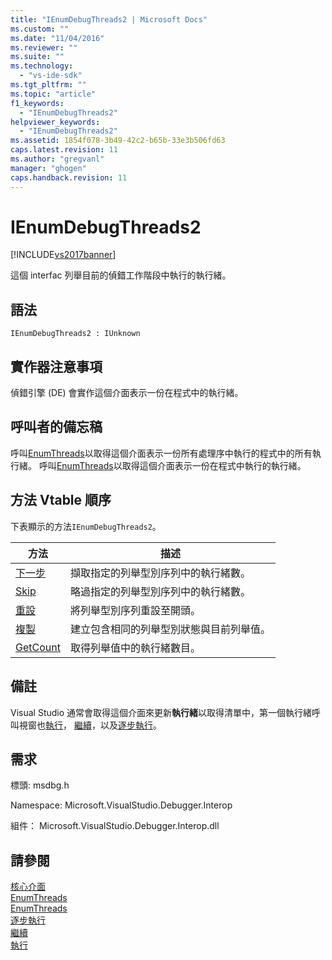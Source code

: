 ```yaml
---
title: "IEnumDebugThreads2 | Microsoft Docs"
ms.custom: ""
ms.date: "11/04/2016"
ms.reviewer: ""
ms.suite: ""
ms.technology: 
  - "vs-ide-sdk"
ms.tgt_pltfrm: ""
ms.topic: "article"
f1_keywords: 
  - "IEnumDebugThreads2"
helpviewer_keywords: 
  - "IEnumDebugThreads2"
ms.assetid: 1854f078-3b49-42c2-b65b-33e3b506fd63
caps.latest.revision: 11
ms.author: "gregvanl"
manager: "ghogen"
caps.handback.revision: 11
---
```

# IEnumDebugThreads2
[!INCLUDE[vs2017banner](../../../code-quality/includes/vs2017banner.md)]

這個 interfac 列舉目前的偵錯工作階段中執行的執行緒。  
  
## 語法  
  
```  
IEnumDebugThreads2 : IUnknown  
```  
  
## 實作器注意事項  
 偵錯引擎 \(DE\) 會實作這個介面表示一份在程式中的執行緒。  
  
## 呼叫者的備忘稿  
 呼叫[EnumThreads](../../../extensibility/debugger/reference/idebugprocess2-enumthreads.md)以取得這個介面表示一份所有處理序中執行的程式中的所有執行緒。  呼叫[EnumThreads](../../../extensibility/debugger/reference/idebugprogram2-enumthreads.md)以取得這個介面表示一份在程式中執行的執行緒。  
  
## 方法 Vtable 順序  
 下表顯示的方法`IEnumDebugThreads2`。  
  
|方法|描述|  
|--------|--------|  
|[下一步](../Topic/IEnumDebugThreads2::Next.md)|擷取指定的列舉型別序列中的執行緒數。|  
|[Skip](../../../extensibility/debugger/reference/ienumdebugthreads2-skip.md)|略過指定的列舉型別序列中的執行緒數。|  
|[重設](../Topic/IEnumDebugThreads2::Reset.md)|將列舉型別序列重設至開頭。|  
|[複製](../../../extensibility/debugger/reference/ienumdebugthreads2-clone.md)|建立包含相同的列舉型別狀態與目前列舉值。|  
|[GetCount](../Topic/IEnumDebugThreads2::GetCount.md)|取得列舉值中的執行緒數目。|  
  
## 備註  
 Visual Studio 通常會取得這個介面來更新**執行緒**以取得清單中，第一個執行緒呼叫視窗也[執行](../../../extensibility/debugger/reference/idebugprocess3-execute.md)， [繼續](../../../extensibility/debugger/reference/idebugprocess3-continue.md)，以及[逐步執行](../../../extensibility/debugger/reference/idebugprocess3-step.md)。  
  
## 需求  
 標頭: msdbg.h  
  
 Namespace: Microsoft.VisualStudio.Debugger.Interop  
  
 組件： Microsoft.VisualStudio.Debugger.Interop.dll  
  
## 請參閱  
 [核心介面](../../../extensibility/debugger/reference/core-interfaces.md)   
 [EnumThreads](../../../extensibility/debugger/reference/idebugprocess2-enumthreads.md)   
 [EnumThreads](../../../extensibility/debugger/reference/idebugprogram2-enumthreads.md)   
 [逐步執行](../../../extensibility/debugger/reference/idebugprocess3-step.md)   
 [繼續](../../../extensibility/debugger/reference/idebugprocess3-continue.md)   
 [執行](../../../extensibility/debugger/reference/idebugprocess3-execute.md)